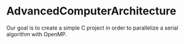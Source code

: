 # AdvancedComputerArchitecture
Our goal is to create a simple C project in order to parallelize a serial algorithm with OpenMP.
